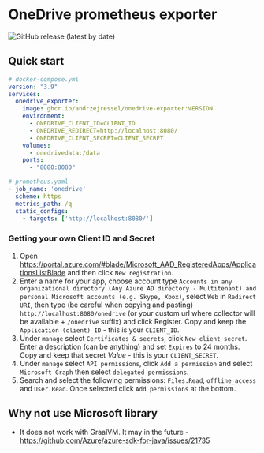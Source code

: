 # OneDrive prometheus exporter
![GitHub release (latest by date)](https://img.shields.io/github/v/release/andrzejressel/onedrive-exporter)

## Quick start

```yaml
# docker-compose.yml
version: "3.9"
services:
  onedrive_exporter:
    image: ghcr.io/andrzejressel/onedrive-exporter:VERSION
    environment:
      - ONEDRIVE_CLIENT_ID=CLIENT_ID
      - ONEDRIVE_REDIRECT=http://localhost:8080/
      - ONEDRIVE_CLIENT_SECRET=CLIENT_SECRET
    volumes:
      - onedrivedata:/data
    ports:
      - "8080:8080"
```

```yaml
# prometheus.yaml
- job_name: 'onedrive'
  scheme: https
  metrics_path: /q
  static_configs:
    - targets: ['http://localhost:8080/']
```

### Getting your own Client ID and Secret

1. Open https://portal.azure.com/#blade/Microsoft_AAD_RegisteredApps/ApplicationsListBlade and then click `New registration`.
2. Enter a name for your app, choose account type `Accounts in any organizational directory (Any Azure AD directory - Multitenant) and personal Microsoft accounts (e.g. Skype, Xbox)`, select `Web` in `Redirect URI`, then type (be careful when copying and pasting) `http://localhost:8080/onedrive` (or your custom url where collector will be available + `/onedrive` suffix) and click Register. Copy and keep the `Application (client) ID`  - this is your `CLIENT_ID`.
3. Under `manage` select `Certificates & secrets`, click `New client secret`. Enter a description (can be anything) and set `Expires` to 24 months. Copy and keep that secret _Value_ - this is your `CLIENT_SECRET`.
4. Under `manage` select `API permissions`, click `Add a permission` and select `Microsoft Graph` then select `delegated permissions`.
5. Search and select the following permissions: `Files.Read`, `offline_access` and `User.Read`. Once selected click `Add permissions` at the bottom.

## Why not use Microsoft library

- It does not work with GraalVM. It may in the future - https://github.com/Azure/azure-sdk-for-java/issues/21735